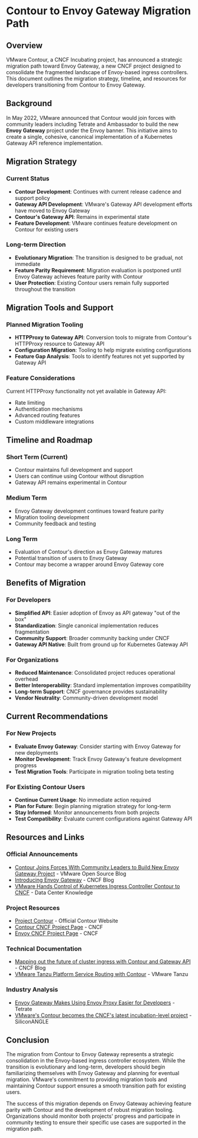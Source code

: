 # Contour to Envoy Gateway Migration Path

## Overview

VMware Contour, a CNCF Incubating project, has announced a strategic migration path toward Envoy Gateway, a new CNCF project designed to consolidate the fragmented landscape of Envoy-based ingress controllers. This document outlines the migration strategy, timeline, and resources for developers transitioning from Contour to Envoy Gateway.

## Background

In May 2022, VMware announced that Contour would join forces with community leaders including Tetrate and Ambassador to build the new **Envoy Gateway** project under the Envoy banner. This initiative aims to create a single, cohesive, canonical implementation of a Kubernetes Gateway API reference implementation.

## Migration Strategy

### Current Status

* **Contour Development**: Continues with current release cadence and support policy
* **Gateway API Development**: VMware's Gateway API development efforts have moved to Envoy Gateway
* **Contour's Gateway API**: Remains in experimental state
* **Feature Development**: VMware continues feature development on Contour for existing users

### Long-term Direction

* **Evolutionary Migration**: The transition is designed to be gradual, not immediate
* **Feature Parity Requirement**: Migration evaluation is postponed until Envoy Gateway achieves feature parity with Contour
* **User Protection**: Existing Contour users remain fully supported throughout the transition

## Migration Tools and Support

### Planned Migration Tooling

* **HTTPProxy to Gateway API**: Conversion tools to migrate from Contour's HTTPProxy resource to Gateway API
* **Configuration Migration**: Tooling to help migrate existing configurations
* **Feature Gap Analysis**: Tools to identify features not yet supported by Gateway API

### Feature Considerations

Current HTTPProxy functionality not yet available in Gateway API:

* Rate limiting
* Authentication mechanisms
* Advanced routing features
* Custom middleware integrations

## Timeline and Roadmap

### Short Term (Current)

* Contour maintains full development and support
* Users can continue using Contour without disruption
* Gateway API remains experimental in Contour

### Medium Term

* Envoy Gateway development continues toward feature parity
* Migration tooling development
* Community feedback and testing

### Long Term

* Evaluation of Contour's direction as Envoy Gateway matures
* Potential transition of users to Envoy Gateway
* Contour may become a wrapper around Envoy Gateway core

## Benefits of Migration

### For Developers

* **Simplified API**: Easier adoption of Envoy as API gateway "out of the box"
* **Standardization**: Single canonical implementation reduces fragmentation
* **Community Support**: Broader community backing under CNCF
* **Gateway API Native**: Built from ground up for Kubernetes Gateway API

### For Organizations

* **Reduced Maintenance**: Consolidated project reduces operational overhead
* **Better Interoperability**: Standard implementation improves compatibility
* **Long-term Support**: CNCF governance provides sustainability
* **Vendor Neutrality**: Community-driven development model

## Current Recommendations

### For New Projects

* **Evaluate Envoy Gateway**: Consider starting with Envoy Gateway for new deployments
* **Monitor Development**: Track Envoy Gateway's feature development progress
* **Test Migration Tools**: Participate in migration tooling beta testing

### For Existing Contour Users

* **Continue Current Usage**: No immediate action required
* **Plan for Future**: Begin planning migration strategy for long-term
* **Stay Informed**: Monitor announcements from both projects
* **Test Compatibility**: Evaluate current configurations against Gateway API

## Resources and Links

### Official Announcements

* [Contour Joins Forces With Community Leaders to Build New Envoy Gateway Project](https://blogs.vmware.com/opensource/2022/05/16/contour-and-community-build-new-envoy-gateway/) - VMware Open Source Blog
* [Introducing Envoy Gateway](https://www.cncf.io/blog/2022/05/16/introducing-envoy-gateway/) - CNCF Blog
* [VMware Hands Control of Kubernetes Ingress Controller Contour to CNCF](https://www.datacenterknowledge.com/vmware/vmware-hands-control-kubernetes-ingress-project-contour-over-cncf) - Data Center Knowledge

### Project Resources

* [Project Contour](https://projectcontour.io/) - Official Contour Website
* [Contour CNCF Project Page](https://www.cncf.io/projects/contour/) - CNCF
* [Envoy CNCF Project Page](https://www.cncf.io/projects/envoy/) - CNCF

### Technical Documentation

* [Mapping out the future of cluster ingress with Contour and Gateway API](https://www.cncf.io/blog/2021/04/27/mapping-out-the-future-of-cluster-ingress-with-contour-and-gateway-api/) - CNCF Blog
* [VMware Tanzu Platform Service Routing with Contour](https://tanzu.vmware.com/developer/guides/service-routing-contour-refarch/) - VMware Tanzu

### Industry Analysis

* [Envoy Gateway Makes Using Envoy Proxy Easier for Developers](https://tetrate.io/press/steering-committee-commits-to-envoy-gateway) - Tetrate
* [VMware's Contour becomes the CNCF's latest incubation-level project](https://siliconangle.com/2020/07/07/vmwares-contour-becomes-cncfs-latest-incubation-level-project/) - SiliconANGLE

## Conclusion

The migration from Contour to Envoy Gateway represents a strategic consolidation in the Envoy-based ingress controller ecosystem. While the transition is evolutionary and long-term, developers should begin familiarizing themselves with Envoy Gateway and planning for eventual migration. VMware's commitment to providing migration tools and maintaining Contour support ensures a smooth transition path for existing users.

The success of this migration depends on Envoy Gateway achieving feature parity with Contour and the development of robust migration tooling. Organizations should monitor both projects' progress and participate in community testing to ensure their specific use cases are supported in the migration path.
